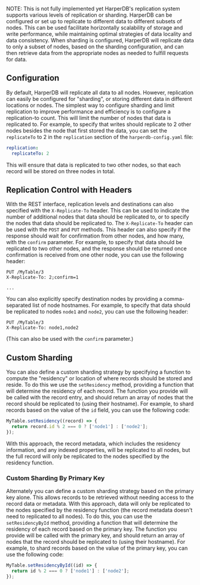 NOTE: This is not fully implemented yet
HarperDB's replication system supports various levels of replication or sharding. HarperDB can be configured or set up to replicate to different data to different subsets of nodes. This can be used facilitate horizontally scalability of storage and write performance, while maintaining optimal strategies of data locality and data consistency. When sharding is configured, HarperDB will replicate data to only a subset of nodes, based on the sharding configuration, and can then retrieve data from the appropriate nodes as needed to fulfill requests for data.

## Configuration
By default, HarperDB will replicate all data to all nodes. However, replication can easily be configured for "sharding", or storing different data in different locations or nodes. The simplest way to configure sharding and limit replication to improve performance and efficiency is to configure a replication-to count. This will limit the number of nodes that data is replicated to. For example, to specify that writes should replicate to 2 other nodes besides the node that first stored the data, you can set the `replicateTo` to 2 in the `replication` section of the `harperdb-config.yaml` file:
```yaml
replication:
  replicateTo: 2
```
This will ensure that data is replicated to two other nodes, so that each record will be stored on three nodes in total.

## Replication Control with Headers
With the REST interface, replication levels and destinations can also specified with the `X-Replicate-To` header. This can be used to indicate the number of additional nodes that data should be replicated to, or to specify the nodes that data should be replicated to. The `X-Replicate-To` header can be used with the `POST` and `PUT` methods. This header can also specify if the response should wait for confirmation from other nodes, and how many, with the `confirm` parameter. For example, to specify that data should be replicated to two other nodes, and the response should be returned once confirmation is received from one other node, you can use the following header:  
```http
PUT /MyTable/3
X-Replicate-To: 2;confirm=1

...
```

You can also explicitly specify destination nodes by providing a comma-separated list of node hostnames. For example, to specify that data should be replicated to nodes `node1` and `node2`, you can use the following header:
```http
PUT /MyTable/3
X-Replicate-To: node1,node2
```
(This can also be used with the `confirm` parameter.)

## Custom Sharding
You can also define a custom sharding strategy by specifying a function to compute the "residency" or location of where records should be stored and reside. To do this we use the `setResidency` method, providing a function that will determine the residency of each record. The function you provide will be called with the record entry, and should return an array of nodes that the record should be replicated to (using their hostname). For example, to shard records based on the value of the `id` field, you can use the following code: 
```javascript
MyTable.setResidency((record) => {
  return record.id % 2 === 0 ? ['node1'] : ['node2'];
});
```
With this approach, the record metadata, which includes the residency information, and any indexed properties, will be replicated to all nodes, but the full record will only be replicated to the nodes specified by the residency function. 

### Custom Sharding By Primary Key
Alternately you can define a custom sharding strategy based on the primary key alone. This allows records to be retrieved without needing access to the record data or metadata. With this approach, data will only be replicated to the nodes specified by the residency function (the record metadata doesn't need to replicated to all nodes). To do this, you can use the `setResidencyById` method, providing a function that will determine the residency of each record based on the primary key. The function you provide will be called with the primary key, and should return an array of nodes that the record should be replicated to (using their hostname). For example, to shard records based on the value of the primary key, you can use the following code: 

```javascript
MyTable.setResidencyById((id) => {
  return id % 2 === 0 ? ['node1'] : ['node2'];
});
```
